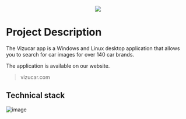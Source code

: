 <p align='center'>
  <img src="https://github.com/user-attachments/assets/e3e29973-23c4-4698-91d7-ea56bb20cc67"/>
<p>

# Project Description

The Vizucar app is a Windows and Linux desktop application that allows you to search for car images for over 140 car brands.

The application is available on our website.
> vizucar.com

## Technical stack

![image](https://github.com/user-attachments/assets/c92e989a-2dc4-4310-b711-538d63e1daa2)
